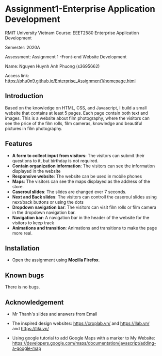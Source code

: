 
# Assignment1-Enterprise Application Development 


RMIT University Vietnam Course: EEET2580 Enterprise Application Development </br>

Semester: 2020A </br>

Assessment: Assignment 1 -Front-end Website Development</br>

Name: Nguyen Huynh Anh Phuong (s3695662)

Access link: https://phu0n9.github.io/Enterprise_Assignment1/homepage.html


## Introduction

Based on the knowledge on HTML, CSS, and Javascript, I build a small website that contains at least 5 pages. Each page contain both text and images. This is a website about film photography, where the visitors can see the price of the film rolls, film cameras, knowledge and beautiful pictures in film photography. 

  
## Features

* **A form to collect input from visitors**: The visitors can submit their questions to it, but birthday is not required.
* **Contain organization information**: The visitors can see the information displayed in the website
* **Responsive website**: The website can be used in mobile phones
* **Maps**: The visitors can see the maps displayed as the address of the store.
* **Caseroul slides**: The slides are changed ever 7 seconds.
* **Next and Back slides**: The visitors can controll the caseroul slides using next/back buttons or using the dots
* **Dropdown navigation bar**: The visitors can visit film rolls or film camera in the dropdown navigation bar.
* **Navigation bar**: A navigation bar in the header of the website for the visitors to keep track
* **Animations and transition**: Animations and transitions to make the page more real.
 
## Installation

* Open the assignment using **Mozilla Firefox**.

## Known bugs

There is no bugs.

## Acknowledgement

* Mr Thanh's slides and answers from Email

* The inspired design websites: https://croplab.vn/ and https://llab.vn/ and https://tiki.vn/ 

* Using google tutorial to add Google Maps with a marker to My Website: https://developers.google.com/maps/documentation/javascript/adding-a-google-map

